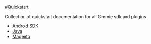 #Quickstart

Collection of quickstart documentation for all Gimmie sdk and plugins

- [Android SDK](android.md)
- [Java](java.md)
- [Magento](magento.md)
